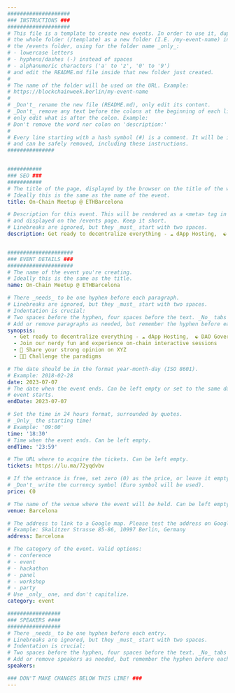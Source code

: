 ```yaml
---
####################
### INSTRUCTIONS ###
####################
# This file is a template to create new events. In order to use it, duplicate
# the whole folder (/template) as a new folder (I.E. /my-event-name) inside of
# the /events folder, using for the folder name _only_:
# - lowercase letters
# - hyphens/dashes (-) instead of spaces
# - alphanumeric characters ('a' to 'z', '0' to '9')
# and edit the README.md file inside that new folder just created.
#
# The name of the folder will be used on the URL. Example:
# https://blockchainweek.berlin/my-event-name
#
# _Don't_ rename the new file (README.md), only edit its content.
# _Don't_ remove any text before the colons at the beginning of each line,
# only edit what is after the colon. Example:
# Don't remove the word nor colon on 'description:'
#
# Every line starting with a hash symbol (#) is a comment. It will be ignored
# and can be safely removed, including these instructions.
###############


###########
### SEO ###
###########
# The title of the page, displayed by the browser on the title of the window.
# Ideally this is the same as the name of the event.
title: On-Chain Meetup @ ETHBarcelona

# Description for this event. This will be rendered as a <meta> tag in the HTML,
# and displayed on the /events page. Keep it short.
# Linebreaks are ignored, but they _must_ start with two spaces.
description: Get ready to decentralize everything - ☁️ dApp Hosting,  ☯️ DAO Governance,  🌊 Ecosystem Liquidity. 


#####################
### EVENT DETAILS ###
#####################
# The name of the event you're creating.
# Ideally this is the same as the title.
name: On-Chain Meetup @ ETHBarcelona

# There _needs_ to be one hyphen before each paragraph.
# Linebreaks are ignored, but they _must_ start with two spaces.
# Indentation is crucial:
# Two spaces before the hyphen, four spaces before the text. _No_ tabs allowed.
# Add or remove paragraphs as needed, but remember the hyphen before each entry.
synopsis:
  - Get ready to decentralize everything - ☁️ dApp Hosting,  ☯️ DAO Governance,  🌊 Ecosystem Liquidity
  - Join our nerdy fun and experience on-chain interactive sessions
  - 🚀 Share your strong opinion on XYZ
  - 🧑‍🚀 Challenge the paradigms

# The date should be in the format year-month-day (ISO 8601).
# Example: 2018-02-28
date: 2023-07-07
# The date when the event ends. Can be left empty or set to the same day the
# event starts.
endDate: 2023-07-07

# Set the time in 24 hours format, surrounded by quotes.
# _Only_ the starting time!
# Example: '09:00'
time: '18:30'
# Time when the event ends. Can be left empty.
endTime: '23:59'

# The URL where to acquire the tickets. Can be left empty.
tickets: https://lu.ma/72yqdvbv

# If the entrance is free, set zero (0) as the price, or leave it empty.
# _Don't_ write the currency symbol (Euro symbol will be used).
price: €0

# The name of the venue where the event will be held. Can be left empty.
venue: Barcelona

# The address to link to a Google map. Please test the address on Google Maps.
# Example: Skalitzer Strasse 85-86, 10997 Berlin, Germany
address: Barcelona

# The category of the event. Valid options:
# - conference
# - event
# - hackathon
# - panel
# - workshop
# - party
# Use _only_ one, and don't capitalize.
category: event

#################
### SPEAKERS ####
#################
# There _needs_ to be one hyphen before each entry.
# Linebreaks are ignored, but they _must_ start with two spaces.
# Indentation is crucial:
# Two spaces before the hyphen, four spaces before the text. _No_ tabs allowed.
# Add or remove speakers as needed, but remember the hyphen before each entry.
speakers:

### DON'T MAKE CHANGES BELOW THIS LINE! ###
---
```


<!-- ### DON'T MAKE CHANGES BELOW THIS LINE! ### -->

<Event-Content/>
